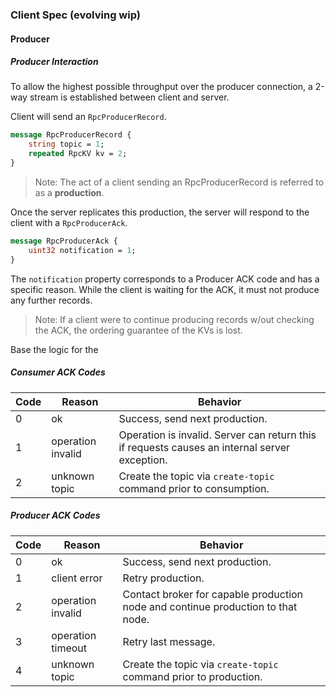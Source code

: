 ### Client Spec (evolving wip)

#### Producer

##### Producer Interaction

To allow the highest possible throughput over the producer connection, a 2-way stream is established between client and server.

Client will send an `RpcProducerRecord`.
```proto
message RpcProducerRecord {
    string topic = 1;
    repeated RpcKV kv = 2;
}
```

> Note: The act of a client sending an RpcProducerRecord is referred to as a **production**.

Once the server replicates this production, the server will respond to the client with a `RpcProducerAck`.  
```proto
message RpcProducerAck {
    uint32 notification = 1;
}
```
The `notification` property corresponds to a Producer ACK code and has a specific reason.  While the client is waiting for the ACK, it must not produce any further records.

> Note: If a client were to continue producing records w/out checking the ACK, the ordering guarantee of the KVs is lost.

Base the logic for the 

##### Consumer ACK Codes
| Code | Reason | Behavior |
|---|---|---|
| 0 | ok | Success, send next production. |
| 1 | operation invalid | Operation is invalid. Server can return this if requests causes an internal server exception. |
| 2 | unknown topic | Create the topic via `create-topic` command prior to consumption. |

##### Producer ACK Codes
| Code | Reason | Behavior |
|---|---|---|
| 0 | ok | Success, send next production. |
| 1 | client error | Retry production. |
| 2 | operation invalid | Contact broker for capable production node and continue production to that node. |
| 3 | operation timeout | Retry last message. |
| 4 | unknown topic | Create the topic via `create-topic` command prior to production. |
